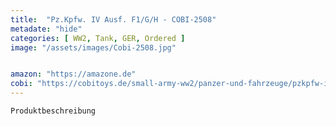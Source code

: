 ```yaml
---
title:  "Pz.Kpfw. IV Ausf. F1/G/H - COBI-2508"
metadate: "hide"
categories: [ WW2, Tank, GER, Ordered ]
image: "/assets/images/Cobi-2508.jpg"


amazon: "https://amazone.de"
cobi: "https://cobitoys.de/small-army-ww2/panzer-und-fahrzeuge/pzkpfw-iv-ausf-f1gh,art,9311.html"
---
```

	Produktbeschreibung

	


